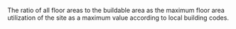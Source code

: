 ﻿The ratio of all floor areas to the buildable area as the maximum floor area utilization of the site as a maximum value according to local building codes.
